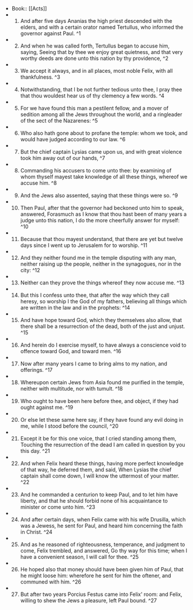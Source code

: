 - Book:: [[Acts]]
- 1. And after five days Ananias the high priest descended with the elders, and with a certain orator named Tertullus, who informed the governor against Paul. ^1
- 2. And when he was called forth, Tertullus began to accuse him, saying, Seeing that by thee we enjoy great quietness, and that very worthy deeds are done unto this nation by thy providence, ^2
- 3. We accept it always, and in all places, most noble Felix, with all thankfulness. ^3
- 4. Notwithstanding, that I be not further tedious unto thee, I pray thee that thou wouldest hear us of thy clemency a few words. ^4
- 5. For we have found this man a pestilent fellow, and a mover of sedition among all the Jews throughout the world, and a ringleader of the sect of the Nazarenes: ^5
- 6. Who also hath gone about to profane the temple: whom we took, and would have judged according to our law. ^6
- 7. But the chief captain Lysias came upon us, and with great violence took him away out of our hands, ^7
- 8. Commanding his accusers to come unto thee: by examining of whom thyself mayest take knowledge of all these things, whereof we accuse him. ^8
- 9. And the Jews also assented, saying that these things were so. ^9
- 10. Then Paul, after that the governor had beckoned unto him to speak, answered, Forasmuch as I know that thou hast been of many years a judge unto this nation, I do the more cheerfully answer for myself: ^10
- 11. Because that thou mayest understand, that there are yet but twelve days since I went up to Jerusalem for to worship. ^11
- 12. And they neither found me in the temple disputing with any man, neither raising up the people, neither in the synagogues, nor in the city: ^12
- 13. Neither can they prove the things whereof they now accuse me. ^13
- 14. But this I confess unto thee, that after the way which they call heresy, so worship I the God of my fathers, believing all things which are written in the law and in the prophets: ^14
- 15. And have hope toward God, which they themselves also allow, that there shall be a resurrection of the dead, both of the just and unjust. ^15
- 16. And herein do I exercise myself, to have always a conscience void to offence toward God, and toward men. ^16
- 17. Now after many years I came to bring alms to my nation, and offerings. ^17
- 18. Whereupon certain Jews from Asia found me purified in the temple, neither with multitude, nor with tumult. ^18
- 19. Who ought to have been here before thee, and object, if they had ought against me. ^19
- 20. Or else let these same here say, if they have found any evil doing in me, while I stood before the council, ^20
- 21. Except it be for this one voice, that I cried standing among them, Touching the resurrection of the dead I am called in question by you this day. ^21
- 22. And when Felix heard these things, having more perfect knowledge of that way, he deferred them, and said, When Lysias the chief captain shall come down, I will know the uttermost of your matter. ^22
- 23. And he commanded a centurion to keep Paul, and to let him have liberty, and that he should forbid none of his acquaintance to minister or come unto him. ^23
- 24. And after certain days, when Felix came with his wife Drusilla, which was a Jewess, he sent for Paul, and heard him concerning the faith in Christ. ^24
- 25. And as he reasoned of righteousness, temperance, and judgment to come, Felix trembled, and answered, Go thy way for this time; when I have a convenient season, I will call for thee. ^25
- 26. He hoped also that money should have been given him of Paul, that he might loose him: wherefore he sent for him the oftener, and communed with him. ^26
- 27. But after two years Porcius Festus came into Felix' room: and Felix, willing to shew the Jews a pleasure, left Paul bound. ^27
